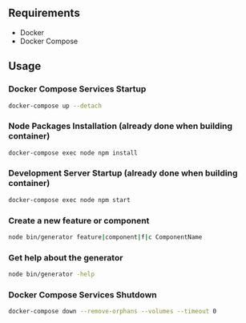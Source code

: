 ## Requirements

- Docker
- Docker Compose

## Usage

### Docker Compose Services Startup

```bash
docker-compose up --detach
```

### Node Packages Installation (already done when building container)

```bash
docker-compose exec node npm install
```

### Development Server Startup (already done when building container)

```bash
docker-compose exec node npm start
```

### Create a new feature or component

```bash
node bin/generator feature|component|f|c ComponentName
```

### Get help about the generator

```bash
node bin/generator -help
```

### Docker Compose Services Shutdown

```bash
docker-compose down --remove-orphans --volumes --timeout 0
```
